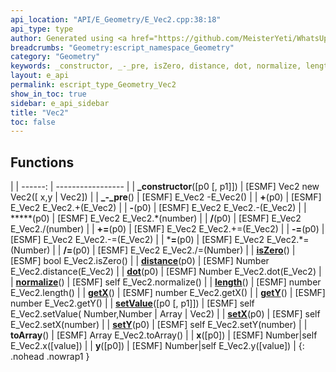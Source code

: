 ```yaml
---
api_location: "API/E_Geometry/E_Vec2.cpp:38:18"
api_type: type
author: Generated using <a href="https://github.com/MeisterYeti/WhatsUpDoc">WhatsUpDoc</a>
breadcrumbs: "Geometry:escript_namespace_Geometry"
category: "Geometry"
keywords: _constructor, _-_pre, isZero, distance, dot, normalize, length, getX, getY, setValue, setX, setY, toArray, x, y
layout: e_api
permalink: escript_type_Geometry_Vec2
show_in_toc: true
sidebar: e_api_sidebar
title: "Vec2"
toc: false
---
```


## Functions

|
| ------: | ----------------- |
| **_constructor**([p0 [, p1]]) | [ESMF] Vec2 new Vec2([ x,y \| Vec2]) |
| **_-_pre**() | [ESMF] E_Vec2 -E_Vec2() |
| **+**(p0) | [ESMF] E_Vec2 E_Vec2.+(E_Vec2) |
| **-**(p0) | [ESMF] E_Vec2 E_Vec2.-(E_Vec2) |
| *****(p0) | [ESMF] E_Vec2 E_Vec2.\*(number) |
| **/**(p0) | [ESMF] E_Vec2 E_Vec2./(number) |
| **+=**(p0) | [ESMF] E_Vec2 E_Vec2.+=(E_Vec2) |
| **-=**(p0) | [ESMF] E_Vec2 E_Vec2.-=(E_Vec2) |
| ***=**(p0) | [ESMF] E_Vec2 E_Vec2.\*=(Number) |
| **/=**(p0) | [ESMF] E_Vec2 E_Vec2./=(Number) |
| **[isZero](classGeometry_1_1%5F%5FVec2#classGeometry_1_1%5F%5FVec2_1afebf4f7df907cbbdcf7245faeb05f3bb)**() | [ESMF] bool E_Vec2.isZero() |
| **[distance](classGeometry_1_1%5F%5FVec2#classGeometry_1_1%5F%5FVec2_1aafc3650b65c2414b5c9045f0aae86a90)**(p0) | [ESMF] Number E_Vec2.distance(E_Vec2) |
| **[dot](classGeometry_1_1%5F%5FVec2#classGeometry_1_1%5F%5FVec2_1a57fd6463ab37015754ebb20a79503acd)**(p0) | [ESMF] Number E_Vec2.dot(E_Vec2) |
| **[normalize](classGeometry_1_1%5F%5FVec2#classGeometry_1_1%5F%5FVec2_1a4bd4fead7c36a5b58c38739259846b52)**() | [ESMF] self E_Vec2.normalize() |
| **[length](classGeometry_1_1%5F%5FVec2#classGeometry_1_1%5F%5FVec2_1a4a2e248f8175b4470aac3a6533bb36f7)**() | [ESMF] number E_Vec2.length() |
| **[getX](classGeometry_1_1%5F%5FVec2#classGeometry_1_1%5F%5FVec2_1a7392eebd92f1b5d53b9675d03fa1df0b)**() | [ESMF] number E_Vec2.getX() |
| **[getY](classGeometry_1_1%5F%5FVec2#classGeometry_1_1%5F%5FVec2_1a442ab626805e23c6a3e8495cbd1a316f)**() | [ESMF] number E_Vec2.getY() |
| **[setValue](classGeometry_1_1%5F%5FVec2#classGeometry_1_1%5F%5FVec2_1ac15af89d77e64a980d2fe83d3a1352b8)**([p0 [, p1]]) | [ESMF] self E_Vec2.setValue( Number,Number \| Array \| Vec2) |
| **[setX](classGeometry_1_1%5F%5FVec2#classGeometry_1_1%5F%5FVec2_1ae8e8fa822ecf32799667eb1d20545b4e)**(p0) | [ESMF] self E_Vec2.setX(number) |
| **[setY](classGeometry_1_1%5F%5FVec2#classGeometry_1_1%5F%5FVec2_1a9e33605ec605798898cae4e25324e79e)**(p0) | [ESMF] self E_Vec2.setY(number) |
| **toArray**() | [ESMF] Array E_Vec2.toArray() |
| **x**([p0]) | [ESMF] Number\|self E_Vec2.x([value]) |
| **y**([p0]) | [ESMF] Number\|self E_Vec2.y([value]) |
{: .nohead .nowrap1 }
